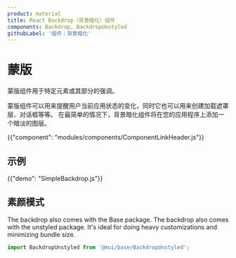 ```yaml
---
product: material
title: React Backdrop（背景暗化）组件
components: Backdrop, BackdropUnstyled
githubLabel: '组件：背景暗化'
---
```


# 蒙版

<p class="description">蒙版组件用于特定元素或其部分的强调。</p>

蒙版组件可以用来提醒用户当前应用状态的变化，同时它也可以用来创建加载遮罩层、对话框等等。 在最简单的情况下，背景暗化组件将在您的应用程序上添加一个暗淡的图层。

{{"component": "modules/components/ComponentLinkHeader.js"}}

## 示例

{{"demo": "SimpleBackdrop.js"}}

## 素颜模式

The backdrop also comes with the Base package. The backdrop also comes with the unstyled package. It's ideal for doing heavy customizations and minimizing bundle size.

```js
import BackdropUnstyled from '@mui/base/BackdropUnstyled';
```
